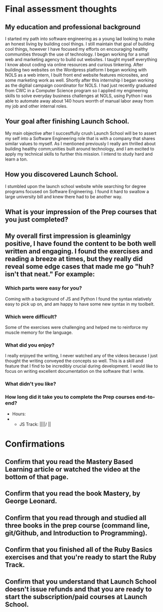 # Final assessment thoughts

## My education and professional background
I started my path into software engineering as a young lad looking to make an honest living by building cool things. I still maintain that goal of building cool things, however I have focused my efforts on encouraging healthy communities through the use of technology. <Tell me more>
I began working for a small web and marketing agency to build out websites. I taught myself everything I know about coding via online resources and curious tinkering. After building two websites on the Wordpress platform I began working with NOLS as a web intern, I built front end website features microsites, and some marketing work as well. Shortly after this internship I began working as the digitial campaign coordinator for NOLS. I had just recently graduated from CWC in a Computer Science program so I applied my engineering skills to solve everyday business challenges at NOLS, using Python I was able to automate away about 140 hours worrth of manual labor away from my job and other internal roles.

## Your goal after finishing Launch School.
My main objective after I succesffully crush Launch School will be to assert my self into a Software Engineering role that is with a company that shares similar values to myself.
As I mentioned previously I really am thrilled about building healthy comm;unities built around technology, and I am excited to apply my technical skills to further this mission. I intend to study hard and learn a ton. 

## How you discovered Launch School.
I stumbled upon the launch school website while searching for degree programs focused on Software Engineering. I found it hard to swallow a large university bill and knew there had to be another way. 

## What is your impression of the Prep courses that you just completed?
My overall first impression is gleaminlgy positive, I have found the content to be both well written and engaging. I found the exercises and reading a breeze at times, but they really did reveal some edge cases that made me go "huh? isn't that neat."
For example:
- 
### Which parts were easy for you?
Coming with a background of JS and Python I found the syntax relatively easy to pick up on, and am happy to have some new syntax in my toolbelt.

### Which were difficult?
Some of the exercises were challenging and helped me to reinforce my muscle memory for the language.

### What did you enjoy?
I really enjoyed the writing, I never watched any of the videos because I just thought the writing conveyed the concepts so well. This is a skill and feature that I find to be incredibly crucial during development. I would like to focus on writing excellent documentation on the software that I write. 

### What didn't you like?


### How long did it take you to complete the Prep courses end-to-end?
- Hours:
- - JS Track:
||||/
||

# Confirmations
## Confirm that you read the Mastery Based Learning article or watched the video at the bottom of that page.

## Confirm that you read the book Mastery, by George Leonard.

## Confirm that you read through and studied all three books in the prep course (command line, git/Github, and Introduction to Programming).

## Confirm that you finished all of the Ruby Basics exercises and that you're ready to start the Ruby Track.

## Confirm that you understand that Launch School doesn't issue refunds and that you are ready to start the subscription/paid courses at Launch School.
